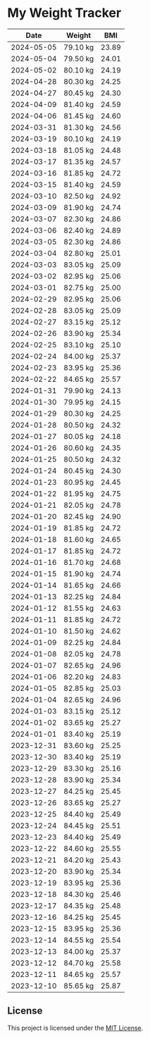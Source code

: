 # My Weight Tracker
| Date | Weight | BMI |
| --- | --- | --- |
| 2024-05-05 | 79.10 kg | 23.89 |
| 2024-05-04 | 79.50 kg | 24.01 |
| 2024-05-02 | 80.10 kg | 24.19 |
| 2024-04-28 | 80.30 kg | 24.25 |
| 2024-04-27 | 80.45 kg | 24.30 |
| 2024-04-09 | 81.40 kg | 24.59 |
| 2024-04-06 | 81.45 kg | 24.60 |
| 2024-03-31 | 81.30 kg | 24.56 |
| 2024-03-19 | 80.10 kg | 24.19 |
| 2024-03-18 | 81.05 kg | 24.48 |
| 2024-03-17 | 81.35 kg | 24.57 |
| 2024-03-16 | 81.85 kg | 24.72 |
| 2024-03-15 | 81.40 kg | 24.59 |
| 2024-03-10 | 82.50 kg | 24.92 |
| 2024-03-09 | 81.90 kg | 24.74 |
| 2024-03-07 | 82.30 kg | 24.86 |
| 2024-03-06 | 82.40 kg | 24.89 |
| 2024-03-05 | 82.30 kg | 24.86 |
| 2024-03-04 | 82.80 kg | 25.01 |
| 2024-03-03 | 83.05 kg | 25.09 |
| 2024-03-02 | 82.95 kg | 25.06 |
| 2024-03-01 | 82.75 kg | 25.00 |
| 2024-02-29 | 82.95 kg | 25.06 |
| 2024-02-28 | 83.05 kg | 25.09 |
| 2024-02-27 | 83.15 kg | 25.12 |
| 2024-02-26 | 83.90 kg | 25.34 |
| 2024-02-25 | 83.10 kg | 25.10 |
| 2024-02-24 | 84.00 kg | 25.37 |
| 2024-02-23 | 83.95 kg | 25.36 |
| 2024-02-22 | 84.65 kg | 25.57 |
| 2024-01-31 | 79.90 kg | 24.13 |
| 2024-01-30 | 79.95 kg | 24.15 |
| 2024-01-29 | 80.30 kg | 24.25 |
| 2024-01-28 | 80.50 kg | 24.32 |
| 2024-01-27 | 80.05 kg | 24.18 |
| 2024-01-26 | 80.60 kg | 24.35 |
| 2024-01-25 | 80.50 kg | 24.32 |
| 2024-01-24 | 80.45 kg | 24.30 |
| 2024-01-23 | 80.95 kg | 24.45 |
| 2024-01-22 | 81.95 kg | 24.75 |
| 2024-01-21 | 82.05 kg | 24.78 |
| 2024-01-20 | 82.45 kg | 24.90 |
| 2024-01-19 | 81.85 kg | 24.72 |
| 2024-01-18 | 81.60 kg | 24.65 |
| 2024-01-17 | 81.85 kg | 24.72 |
| 2024-01-16 | 81.70 kg | 24.68 |
| 2024-01-15 | 81.90 kg | 24.74 |
| 2024-01-14 | 81.65 kg | 24.66 |
| 2024-01-13 | 82.25 kg | 24.84 |
| 2024-01-12 | 81.55 kg | 24.63 |
| 2024-01-11 | 81.85 kg | 24.72 |
| 2024-01-10 | 81.50 kg | 24.62 |
| 2024-01-09 | 82.25 kg | 24.84 |
| 2024-01-08 | 82.05 kg | 24.78 |
| 2024-01-07 | 82.65 kg | 24.96 |
| 2024-01-06 | 82.20 kg | 24.83 |
| 2024-01-05 | 82.85 kg | 25.03 |
| 2024-01-04 | 82.65 kg | 24.96 |
| 2024-01-03 | 83.15 kg | 25.12 |
| 2024-01-02 | 83.65 kg | 25.27 |
| 2024-01-01 | 83.40 kg | 25.19 |
| 2023-12-31 | 83.60 kg | 25.25 |
| 2023-12-30 | 83.40 kg | 25.19 |
| 2023-12-29 | 83.30 kg | 25.16 |
| 2023-12-28 | 83.90 kg | 25.34 |
| 2023-12-27 | 84.25 kg | 25.45 |
| 2023-12-26 | 83.65 kg | 25.27 |
| 2023-12-25 | 84.40 kg | 25.49 |
| 2023-12-24 | 84.45 kg | 25.51 |
| 2023-12-23 | 84.40 kg | 25.49 |
| 2023-12-22 | 84.60 kg | 25.55 |
| 2023-12-21 | 84.20 kg | 25.43 |
| 2023-12-20 | 83.90 kg | 25.34 |
| 2023-12-19 | 83.95 kg | 25.36 |
| 2023-12-18 | 84.30 kg | 25.46 |
| 2023-12-17 | 84.35 kg | 25.48 |
| 2023-12-16 | 84.25 kg | 25.45 |
| 2023-12-15 | 83.95 kg | 25.36 |
| 2023-12-14 | 84.55 kg | 25.54 |
| 2023-12-13 | 84.00 kg | 25.37 |
| 2023-12-12 | 84.70 kg | 25.58 |
| 2023-12-11 | 84.65 kg | 25.57 |
| 2023-12-10 | 85.65 kg | 25.87 |

## License

This project is licensed under the [MIT License](LICENSE).

